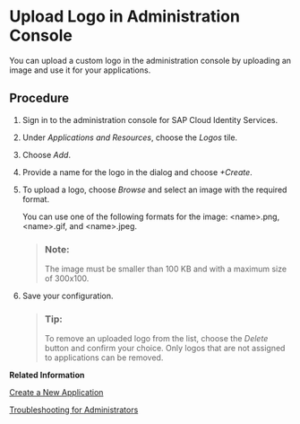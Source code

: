 <!-- loio41e762720703456dba48b4135bbc38eb -->

# Upload Logo in Administration Console

You can upload a custom logo in the administration console by uploading an image and use it for your applications. 



## Procedure

1.  Sign in to the administration console for SAP Cloud Identity Services.

2.  Under *Applications and Resources*, choose the *Logos* tile.

3.  Choose *Add*.

4.  Provide a name for the logo in the dialog and choose *\+Create*.

5.  To upload a logo, choose *Browse* and select an image with the required format.

    You can use one of the following formats for the image: <name\>.png, <name\>.gif, and <name\>.jpeg.

    > ### Note:  
    > The image must be smaller than 100 KB and with a maximum size of 300x100.

6.  Save your configuration.

    > ### Tip:  
    > To remove an uploaded logo from the list, choose the *Delete* button and confirm your choice. Only logos that are not assigned to applications can be removed.


**Related Information**  


[Create a New Application](create-a-new-application-0d4b255.md "You can create a new application and customize it to comply with your company requirements.")

[Troubleshooting for Administrators](troubleshooting-for-administrators-f80beb5.md "This section is intended to help administrators deal with error messages in the administration console for SAP Cloud Identity Services.")

